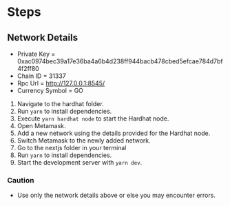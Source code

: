 # Steps

## Network Details

- Private Key = 0xac0974bec39a17e36ba4a6b4d238ff944bacb478cbed5efcae784d7bf4f2ff80
- Chain ID = 31337
- Rpc Url = http://127.0.0.1:8545/
- Currency Symbol = GO


1. Navigate to the hardhat folder.
2. Run `yarn` to install dependencies.
3. Execute `yarn hardhat node` to start the Hardhat node.
4. Open Metamask.
5. Add a new network using the details provided for the Hardhat node.
6. Switch Metamask to the newly added network.
7. Go to the nextjs folder in your terminal
8. Run `yarn` to install dependencies.
9. Start the development server with `yarn dev`.

### Caution 
- Use only the network details above or else you may encounter errors.